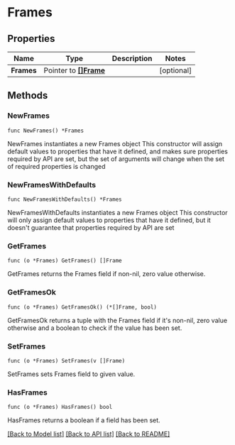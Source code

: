 # Frames

## Properties

Name | Type | Description | Notes
------------ | ------------- | ------------- | -------------
**Frames** | Pointer to [**[]Frame**](Frame.md) |  | [optional] 

## Methods

### NewFrames

`func NewFrames() *Frames`

NewFrames instantiates a new Frames object
This constructor will assign default values to properties that have it defined,
and makes sure properties required by API are set, but the set of arguments
will change when the set of required properties is changed

### NewFramesWithDefaults

`func NewFramesWithDefaults() *Frames`

NewFramesWithDefaults instantiates a new Frames object
This constructor will only assign default values to properties that have it defined,
but it doesn't guarantee that properties required by API are set

### GetFrames

`func (o *Frames) GetFrames() []Frame`

GetFrames returns the Frames field if non-nil, zero value otherwise.

### GetFramesOk

`func (o *Frames) GetFramesOk() (*[]Frame, bool)`

GetFramesOk returns a tuple with the Frames field if it's non-nil, zero value otherwise
and a boolean to check if the value has been set.

### SetFrames

`func (o *Frames) SetFrames(v []Frame)`

SetFrames sets Frames field to given value.

### HasFrames

`func (o *Frames) HasFrames() bool`

HasFrames returns a boolean if a field has been set.


[[Back to Model list]](../README.md#documentation-for-models) [[Back to API list]](../README.md#documentation-for-api-endpoints) [[Back to README]](../README.md)


